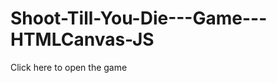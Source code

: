 # Shoot-Till-You-Die---Game---HTMLCanvas-JS
<a src="https://rajarshiray97.github.io/Shoot-Till-You-Die---Game---HTMLCanvas-JS/" target="_blank">Click here to open the game</a>
